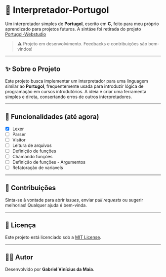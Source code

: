 # 🧠 Interpretador-Portugol

Um interpretador simples de **Portugol**, escrito em **C**, feito para meu próprio aprendizado para projetos futuros.
A sintáxe foi retirada do projeto [Portugol-Webstudio](https://github.com/dgadelha/Portugol-Webstudio)


> ⚠️ Projeto em desenvolvimento. Feedbacks e contribuições são bem-vindos!

---

## ✨ Sobre o Projeto

Este projeto busca implementar um interpretador para uma linguagem similar ao **Portugol**, frequentemente usada para introduzir lógica de programação em cursos introdutórios. A ideia é criar uma ferramenta simples e direta, consertando erros de outros interpretadores.

---

## 🚀 Funcionalidades (até agora)

- [x] Lexer
- [ ] Parser
- [ ] Visitor
- [ ] Leitura de arquivos
- [ ] Definição de funções
- [ ] Chamando funções
- [ ] Definição de funções - Argumentos
- [ ] Refatoração de variaveís 

---

## 🤝 Contribuições

Sinta-se à vontade para abrir _issues_, enviar _pull requests_ ou sugerir melhorias! Qualquer ajuda é bem-vinda.

---

## 📄 Licença

Este projeto está licenciado sob a [MIT License](LICENSE).

---

## 👨‍💻 Autor

Desenvolvido por **Gabriel Vinícius da Maia**.  
